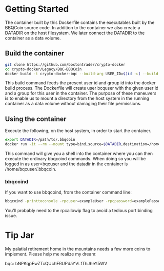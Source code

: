 # Getting Started

The container built by this Dockerfile contains the executables built by the BBQCoin source code.  In addition to the container we also create a DATADIR on the host filesystem.  We later connect the DATADIR to the container as a data volume.

## Build the container

```sh
git clone https://github.com/bostontrader/crypto-docker
cd crypto-docker/Legacy/BQC-BBQCoin
docker build -t crypto-docker-bqc --build-arg USER_ID=$(id -u) --build-arg GROUP_ID=$(id -g) .
```
This build command feeds the present user id and group id into the docker build process.  The Dockerfile will
create user bcquser with the given user id and a group for this user in the container.  The purpose of these maneuvers
is to enable us to mount a directory from the host system in the running container as a data volume without damaging 
their file permissions.


## Using the container

Execute the following, on the host system, in order to start the container.

```sh
export DATADIR=/path/to/.bbqcoin
docker run -it --rm --mount type=bind,source=$DATADIR,destination=/home/bcquser/.bbqcoin crypto-docker-bqc
```
This command will give you a shell into the container where you can then execute the ordinary bbqcoind commands.
When doing so you will be logged in as user=bqcuser and the datadir in the container is /home/bqcuser/.bbqcoin.


### bbqcoind

If you want to use bbqcoind, from the container command line:
```sh
bbqcoind -printtoconsole -rpcuser=exampleUser -rpcpassword=examplePassword -rpcallowip=0.0.0.0
```

You'll probably need to the rpcallowip flag to avoid a tedious port binding issue.

# Tip Jar

My palatial retirement home in the mountains needs a few more coins to implement.  Please help me realize my dream:

bqc: bNPKqpFwZTcQUchFRUPdaYVLfThJheY5WV
